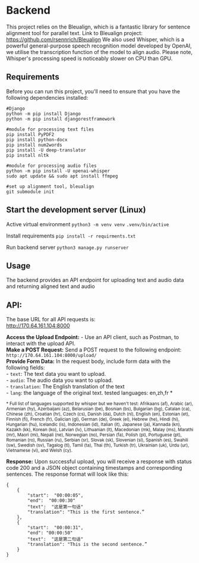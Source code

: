 # Backend

This project relies on the Bleualign, which is a fantastic library for sentence alignment tool for parallel text. Link to Bleualign project: https://github.com/rsennrich/Bleualign
We also used Whisper, which is a powerful general-purpose speech recognition model developed by OpenAI, we utilise the transcription function of the model to align audio. Please note, Whisper's processing speed is noticeably slower on CPU than GPU.  

## Requirements

Before you can run this project, you'll need to ensure that you have the following dependencies installed:
```
#Django
python -m pip install Django
python -m pip install djangorestframework

#module for processing text files
pip install PyPDF2
pip install python-docx
pip install num2words
pip install -U deep-translator
pip install nltk

#module for processing audio files
python -m pip install -U openai-whisper
sudo apt update && sudo apt install ffmpeg

#set up alignment tool, bleualign
git submodule init

```

## Start the development server  (Linux)

Active virtual environment
`python3 -m venv venv`
`.venv/bin/active`

Install requirements
`pip install -r requirments.txt`

Run backend server
`python3 manage.py runserver`

## Usage
The backend provides an API endpoint for uploading text and audio data and returning aligned text and audio

## API:
The base URL for all API requests is:  
http://170.64.161.104:8000

**Access the Upload Endpoint:**  - Use an API client, such as Postman, to interact with the upload API.  
**Make a POST Request:** Send a POST request to the following endpoint: ``` http://170.64.161.104:8000/upload/ ```    
**Provide Form Data:**  In the request body, include form data with the following fields:    
	-  `text`: The text data you want to upload.    
	-  `audio`: The audio data you want to upload.   
	-  `translation`: The English translation of the text  
	-  `lang`: the language of the original text. tested languages: en,zh,fr *  

<sup>* Full list of languages supported by whisper but we haven't test: Afrikaans (af), Arabic (ar), Armenian (hy), Azerbaijani (az), Belarusian (be), Bosnian (bs), Bulgarian (bg), Catalan (ca), Chinese (zh), Croatian (hr), Czech (cs), Danish (da), Dutch (nl), English (en), Estonian (et), Finnish (fi), French (fr), Galician (gl), German (de), Greek (el), Hebrew (he), Hindi (hi), Hungarian (hu), Icelandic (is), Indonesian (id), Italian (it), Japanese (ja), Kannada (kn), Kazakh (kk), Korean (ko), Latvian (lv), Lithuanian (lt), Macedonian (mk), Malay (ms), Marathi (mr), Maori (mi), Nepali (ne), Norwegian (no), Persian (fa), Polish (pl), Portuguese (pt), Romanian (ro), Russian (ru), Serbian (sr), Slovak (sk), Slovenian (sl), Spanish (es), Swahili (sw), Swedish (sv), Tagalog (tl), Tamil (ta), Thai (th), Turkish (tr), Ukrainian (uk), Urdu (ur), Vietnamese (vi), and Welsh (cy).  <sup> 

**Response:** Upon successful upload, you will receive a response with status code 200 and a JSON object containing timestamps and corresponding sentences. The response format will look like this:   
```
{ 
	{  
		"start":  "00:00:05",
		"end":  "00:00:30"
		"text":  "这是第一句话"  
		"translation": "This is the first sentence.”  
	}, 
	{
		"start":  "00:00:31", 
		"end": "00:00:50"
		"text":  "这是第二句话" 
		"translation": "This is the second sentence.” 
	}
}
```

